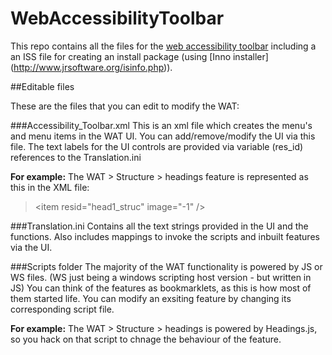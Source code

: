 WebAccessibilityToolbar
=======================

This repo contains all the files for the [web accessibility toolbar](http://www.paciellogroup.com/resources/wat) including a an ISS file for creating an install package (using [Inno installer] (http://www.jrsoftware.org/isinfo.php)).

##Editable files

These are the files that you can edit to modify the WAT:

###Accessibility_Toolbar.xml
This is an xml file which creates the menu's and menu items in the WAT UI.
You can add/remove/modify the UI via this file.
The text labels for the UI controls are provided via variable (res_id) references to the Translation.ini

**For example:**
The WAT > Structure > headings feature is represented as this in the XML file:

> &lt;item resid="head1_struc" image="-1" />

###Translation.ini
Contains all the text strings provided in the UI and the functions.
Also includes mappings to invoke the scripts and inbuilt features via the UI.



###Scripts folder
The majority of the WAT functionality is powered by JS or WS files. (WS just being a windows scripting host version - but written in JS)
You can think of the features as bookmarklets, as this is how most of them started life.
You can modify an exsiting feature by changing its corresponding script file.

**For example:**
The WAT > Structure > headings
is powered by Headings.js, so you hack on that script to chnage the behaviour of the feature.
